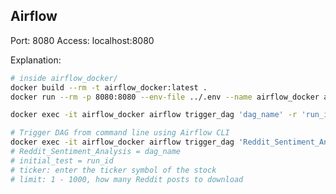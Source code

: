 ## Airflow

Port: 8080
Access: localhost:8080

Explanation:
<!-- TODO: explain dockerfile and entrypoint -->

```bash
# inside airflow_docker/
docker build --rm -t airflow_docker:latest .
docker run --rm -p 8080:8080 --env-file ../.env --name airflow_docker airflow_docker:latest

docker exec -it airflow_docker airflow trigger_dag 'dag_name' -r 'run_id' --conf '{"ticker": "BYND", "limit": 100}'

# Trigger DAG from command line using Airflow CLI
docker exec -it airflow_docker airflow trigger_dag 'Reddit_Sentiment_Analysis' -r 'initial_test' --conf '{"ticker": "BYND", "limit": 100}'
# Reddit_Sentiment_Analysis = dag_name
# initial_test = run_id
# ticker: enter the ticker symbol of the stock
# limit: 1 - 1000, how many Reddit posts to download
```
